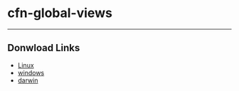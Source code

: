 # cfn-global-views

---

## Donwload Links

- [Linux](https://public-artifact-bucket-382098889955-ap-northeast-1.s3.ap-northeast-1.amazonaws.com/cfn-global-views/latest/linux/amd64/cfn-global-views.zip)
- [windows](https://public-artifact-bucket-382098889955-ap-northeast-1.s3.ap-northeast-1.amazonaws.com/cfn-global-views/latest/windows/amd64/cfn-global-views.zip)
- [darwin](https://public-artifact-bucket-382098889955-ap-northeast-1.s3.ap-northeast-1.amazonaws.com/cfn-global-views/latest/darwin/amd64/cfn-global-views.zip)

